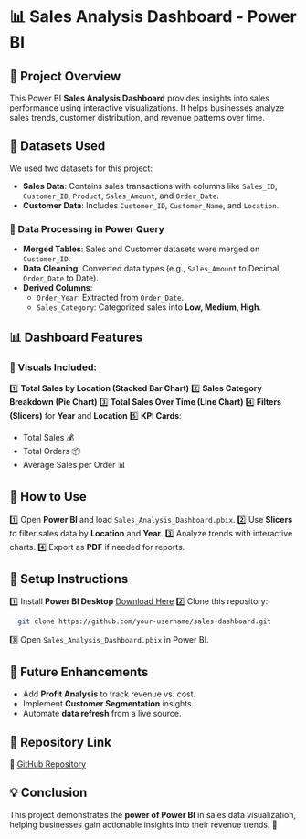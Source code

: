 # 📊 Sales Analysis Dashboard - Power BI

## 📝 Project Overview
This Power BI **Sales Analysis Dashboard** provides insights into sales performance using interactive visualizations. It helps businesses analyze sales trends, customer distribution, and revenue patterns over time.

## 📂 Datasets Used
We used two datasets for this project:
- **Sales Data**: Contains sales transactions with columns like `Sales_ID`, `Customer_ID`, `Product`, `Sales_Amount`, and `Order_Date`.
- **Customer Data**: Includes `Customer_ID`, `Customer_Name`, and `Location`.

### 🔄 Data Processing in Power Query
- **Merged Tables**: Sales and Customer datasets were merged on `Customer_ID`.
- **Data Cleaning**: Converted data types (e.g., `Sales_Amount` to Decimal, `Order_Date` to Date).
- **Derived Columns**:
  - `Order_Year`: Extracted from `Order_Date`.
  - `Sales_Category`: Categorized sales into **Low, Medium, High**.

## 📊 Dashboard Features
### 🔹 Visuals Included:
1️⃣ **Total Sales by Location (Stacked Bar Chart)**
2️⃣ **Sales Category Breakdown (Pie Chart)**
3️⃣ **Total Sales Over Time (Line Chart)**
4️⃣ **Filters (Slicers)** for **Year** and **Location**
5️⃣ **KPI Cards**:
   - Total Sales 💰
   - Total Orders 📦
   - Average Sales per Order 📊

## 🚀 How to Use
1️⃣ Open **Power BI** and load `Sales_Analysis_Dashboard.pbix`.
2️⃣ Use **Slicers** to filter sales data by **Location** and **Year**.
3️⃣ Analyze trends with interactive charts.
4️⃣ Export as **PDF** if needed for reports.

## 🔧 Setup Instructions
1️⃣ Install **Power BI Desktop** [Download Here](https://powerbi.microsoft.com/)
2️⃣ Clone this repository:
```bash
  git clone https://github.com/your-username/sales-dashboard.git
```
3️⃣ Open `Sales_Analysis_Dashboard.pbix` in Power BI.

## 📌 Future Enhancements
- Add **Profit Analysis** to track revenue vs. cost.
- Implement **Customer Segmentation** insights.
- Automate **data refresh** from a live source.

## 📎 Repository Link
🔗 [GitHub Repository](https://github.com/your-username/sales-dashboard)

## 💡 Conclusion
This project demonstrates the **power of Power BI** in sales data visualization, helping businesses gain actionable insights into their revenue trends. 🚀
